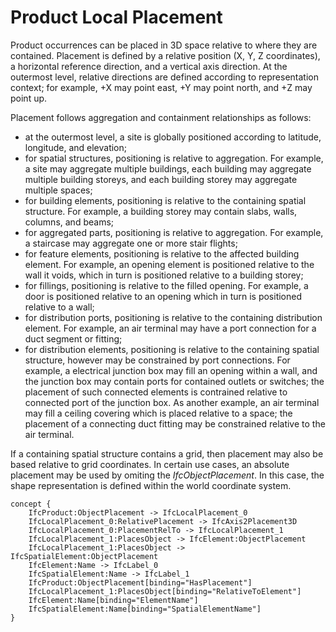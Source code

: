 Product Local Placement
=======================

Product occurrences can be placed in 3D space relative to where they are contained. Placement is defined by a relative position (X, Y, Z coordinates), a horizontal reference direction, and a vertical axis direction. At the outermost level, relative directions are defined according to representation context; for example, +X may point east, +Y may point north, and +Z may point up.

Placement follows aggregation and containment relationships as follows:

* at the outermost level, a site is globally positioned according to latitude, longitude, and elevation;
* for spatial structures, positioning is relative to aggregation. For example, a site may aggregate multiple buildings, each building may aggregate multiple building storeys, and each building storey may aggregate multiple spaces;
* for building elements, positioning is relative to the containing spatial structure. For example, a building storey may contain slabs, walls, columns, and beams; 
* for aggregated parts, positioning is relative to aggregation. For example, a staircase may aggregate one or more stair flights;
* for feature elements, positioning is relative to the affected building element. For example, an opening element is positioned relative to the wall it voids, which in turn is positioned relative to a building storey;
* for fillings, positioning is relative to the filled opening. For example, a door is positioned relative to an opening which in turn is positioned relative to a wall; 
* for distribution ports, positioning is relative to the containing distribution element. For example, an air terminal may have a port connection for a duct segment or fitting;
* for distribution elements, positioning is relative to the containing spatial structure, however may be constrained by port connections. For example, a electrical junction box may fill an opening within a wall, and the junction box may contain ports for contained outlets or switches; the placement of such connected elements is contrained relative to connected port of the junction box. As another example, an air terminal may fill a ceiling covering which is placed relative to a space; the placement of a connecting duct fitting may be constrained relative to the air terminal. 

If a containing spatial structure contains a grid, then placement may also be based relative to grid coordinates. In certain use cases, an absolute placement may be used by omiting the _IfcObjectPlacement_. In this case, the shape representation is defined within the world coordinate system.

```
concept {
    IfcProduct:ObjectPlacement -> IfcLocalPlacement_0
    IfcLocalPlacement_0:RelativePlacement -> IfcAxis2Placement3D
    IfcLocalPlacement_0:PlacementRelTo -> IfcLocalPlacement_1
    IfcLocalPlacement_1:PlacesObject -> IfcElement:ObjectPlacement
    IfcLocalPlacement_1:PlacesObject -> IfcSpatialElement:ObjectPlacement
    IfcElement:Name -> IfcLabel_0
    IfcSpatialElement:Name -> IfcLabel_1
    IfcProduct:ObjectPlacement[binding="HasPlacement"]
    IfcLocalPlacement_1:PlacesObject[binding="RelativeToElement"]
    IfcElement:Name[binding="ElementName"]
    IfcSpatialElement:Name[binding="SpatialElementName"]
}
```
